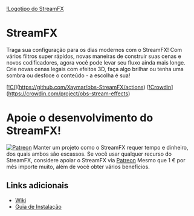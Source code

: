 [!Logotipo do StreamFX](https://raw.githubusercontent.com/Xaymar/obs-StreamFX/master/media/logo.png)
# StreamFX
Traga sua configuração para os dias modernos com o StreamFX! Com vários filtros super rápidos, novas maneiras de construir suas cenas e novos codificadores, agora você pode levar seu fluxo ainda mais longe. Crie novas cenas legais com efeitos 3D, faça algo brilhar ou tenha uma sombra ou desfoce o conteúdo - a escolha é sua!

[[!CI](https://github.com/Xaymar/obs-StreamFX/actions/workflows/main.yml/badge.svg)](https://github.com/Xaymar/obs-StreamFX/actions) [[!Crowdin](https://badges.crowdin.net/obs-stream-effects/localized.svg)](https://crowdin.com/project/obs-stream-effects)

# Apoie o desenvolvimento do StreamFX!
[<img alinhar="certo" alt="Patreon" src="https://user-images.githubusercontent.com/437395/106462708-bd602980-6496-11eb-8f35-038577cf8fd7.jpg" altura="70px"/>](https://patreon.com/join/xaymar) Manter um projeto como o StreamFX requer tempo e dinheiro, dos quais ambos são escassos. Se você usar qualquer recurso do StreamFX, considere apoiar o StreamFX via [Patreon](https://patreon.com/xaymar) Mesmo que 1 € por mês importe muito, além de você obter vários benefícios.

## Links adicionais
* [Wiki](https://github.com/Xaymar/obs-StreamFX/wiki)
* [Guia de Instalação](https://github.com/xaymar/obs-streamfx/wiki/Installation)

